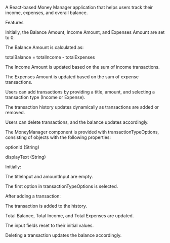 A React-based Money Manager application that helps users track their income, expenses, and overall balance.

Features

Initially, the Balance Amount, Income Amount, and Expenses Amount are set to 0.

The Balance Amount is calculated as:

totalBalance = totalIncome - totalExpenses

The Income Amount is updated based on the sum of income transactions.

The Expenses Amount is updated based on the sum of expense transactions.

Users can add transactions by providing a title, amount, and selecting a transaction type (Income or Expense).

The transaction history updates dynamically as transactions are added or removed.

Users can delete transactions, and the balance updates accordingly.

The MoneyManager component is provided with transactionTypeOptions, consisting of objects with the following properties:

optionId (String)

displayText (String)

Initially:

The titleInput and amountInput are empty.

The first option in transactionTypeOptions is selected.

After adding a transaction:

The transaction is added to the history.

Total Balance, Total Income, and Total Expenses are updated.

The input fields reset to their initial values.

Deleting a transaction updates the balance accordingly.
